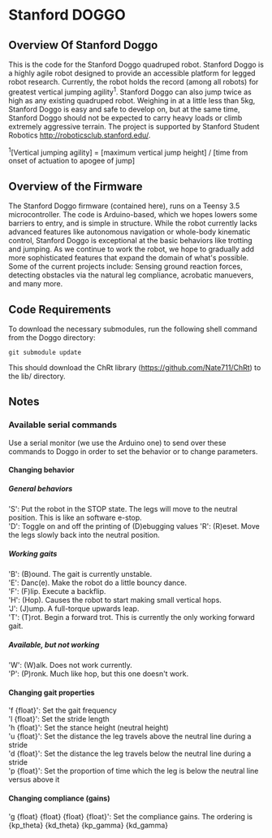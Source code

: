 # Stanford DOGGO
## Overview Of Stanford Doggo
This is the code for the Stanford Doggo quadruped robot. Stanford Doggo is a highly agile robot designed to provide an accessible platform for legged robot research. Currently, the robot holds the record (among all robots) for greatest vertical jumping agility<sup>1</sup>. Stanford Doggo can also jump twice as high as any existing quadruped robot. Weighing in at a little less than 5kg, Stanford Doggo is easy and safe to develop on, but at the same time, Stanford Doggo should not be expected to carry heavy loads or climb extremely aggressive terrain. The project is supported by Stanford Student Robotics http://roboticsclub.stanford.edu/.

<sup>1</sup>[Vertical jumping agility] = [maximum vertical jump height] / [time from onset of actuation to apogee of jump]

## Overview of the Firmware
The Stanford Doggo firmware (contained here), runs on a Teensy 3.5 microcontroller. The code is Arduino-based, which we hopes lowers some barriers to entry, and is simple in structure. While the robot currently lacks advanced features like autonomous navigation or whole-body kinematic control, Stanford Doggo is exceptional at the basic behaviors like trotting and jumping. As we continue to work the robot, we hope to gradually add more sophisticated features that expand the domain of what's possible. Some of the current projects include: Sensing ground reaction forces, detecting obstacles via the natural leg compliance, acrobatic manuevers, and many more.

## Code Requirements
To download the necessary submodules, run the following shell command from the Doggo directory:
```
git submodule update
```
This should download the ChRt library (https://github.com/Nate711/ChRt) to the lib/ directory.

## Notes
### Available serial commands
Use a serial monitor (we use the Arduino one) to send over these commands to Doggo in order to set the behavior or to change parameters.
#### Changing behavior
##### General behaviors
'S': Put the robot in the STOP state. The legs will move to the neutral position. This is like an software e-stop.  
'D': Toggle on and off the printing of (D)ebugging values
'R': (R)eset. Move the legs slowly back into the neutral position.

##### Working gaits  
'B': (B)ound. The gait is currently unstable.  
'E': Danc(e). Make the robot do a little bouncy dance.    
'F': (F)lip. Execute a backflip.  
'H': (Hop). Causes the robot to start making small vertical hops.  
'J': (J)ump. A full-torque upwards leap.  
'T': (T)rot. Begin a forward trot. This is currently the only working forward gait.  

##### Available, but not working
'W': (W)alk. Does not work currently.  
'P': (P)ronk. Much like hop, but this one doesn't work.  

#### Changing gait properties
'f {float}': Set the gait frequency  
'l {float}': Set the stride length  
'h {float}': Set the stance height (neutral height)  
'u {float}': Set the distance the leg travels above the neutral line during a stride  
'd {float}': Set the distance the leg travels below the neutral line during a stride  
'p {float}': Set the proportion of time which the leg is below the neutral line versus above it    
#### Changing compliance (gains)
'g {float} {float} {float} {float}': Set the compliance gains. The ordering is {kp_theta} {kd_theta} {kp_gamma} {kd_gamma}  
